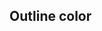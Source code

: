 ## Outline color

<!-- <values.outlineColor> -->
<!-- </values.outlineColor> -->

<!-- <variants.outlineColor> -->
<!-- </variants.outlineColor> -->

